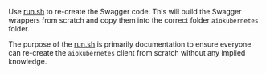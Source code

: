 Use [run.sh](run.sh) to re-create the Swagger code. This will build the Swagger
wrappers from scratch and copy them into the correct folder `aiokubernetes`
folder.

The purpose of the [run.sh](run.sh) is primarily documentation to ensure
everyone can re-create the `aiokubernetes` client from scratch without any
implied knowledge.
